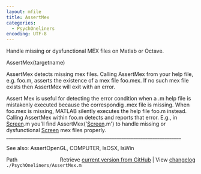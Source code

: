 ```yaml
---
layout: mfile
title: AssertMex
categories:
  - PsychOneliners
encoding: UTF-8
---
```


Handle missing or dysfunctional MEX files on Matlab or Octave.

AssertMex\(targetname\)

AssertMex detects missing mex files.  Calling AssertMex from
your help file, e.g. foo.m, asserts the existence of a mex file foo.mex.
If no such mex file exists then AssertMex will exit with an error.

Assert Mex is useful for detecting the error condition when a .m help
file is mistakenly executed because the correspondig .mex file is
missing. When foo.mex is missing, MATLAB silently executes the help file
foo.m instead.  Calling AssertMex within foo.m detects and reports that
error. E.g., in [Screen](/docs/Screen).m you'll find AssertMex\('[Screen](/docs/Screen).m'\) to handle
missing or dysfunctional [Screen](/docs/Screen) mex files properly.
 \_\_\_\_\_\_\_\_\_\_\_\_\_\_\_\_\_\_\_\_\_\_\_\_\_\_\_\_\_\_\_\_\_\_\_\_\_\_\_\_\_\_\_\_\_\_\_\_\_\_\_\_\_\_\_\_\_\_\_\_\_\_\_\_\_\_\_\_\_\_\_\_\_

See also: AssertOpenGL, COMPUTER, IsOSX, IsWin


<div class="code_header" style="text-align:right;">
  <span style="float:left;">Path&nbsp;&nbsp;</span> <span class="counter">Retrieve <a href=
  "https://raw.github.com/Psychtoolbox-3/Psychtoolbox-3/beta/./PsychOneliners/AssertMex.m">current version from GitHub</a> | View <a href=
  "https://github.com/Psychtoolbox-3/Psychtoolbox-3/commits/beta/./PsychOneliners/AssertMex.m">changelog</a></span>
</div>
<div class="code">
  <code>./PsychOneliners/AssertMex.m</code>
</div>
